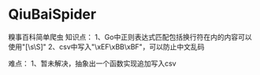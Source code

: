 # QiuBaiSpider
糗事百科简单爬虫
知识点：
1、Go中正则表达式匹配包括换行符在内的内容可以使用"[\s\S]"
2、csv中写入"\xEF\xBB\xBF"，可以防止中文乱码

难点：
1、暂未解决，抽象出一个函数实现追加写入csv
